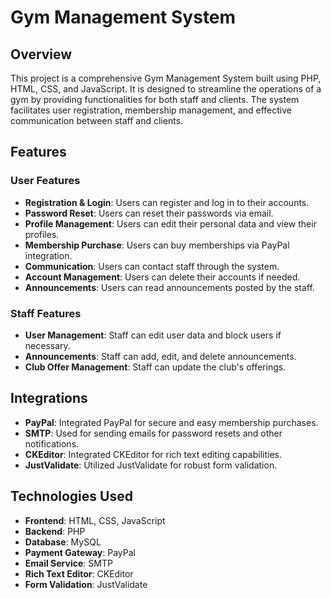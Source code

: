 # Gym Management System

## Overview
This project is a comprehensive Gym Management System built using PHP, HTML, CSS, and JavaScript. It is designed to streamline the operations of a gym by providing functionalities for both staff and clients. The system facilitates user registration, membership management, and effective communication between staff and clients.

## Features

### User Features
- **Registration & Login**: Users can register and log in to their accounts.
- **Password Reset**: Users can reset their passwords via email.
- **Profile Management**: Users can edit their personal data and view their profiles.
- **Membership Purchase**: Users can buy memberships via PayPal integration.
- **Communication**: Users can contact staff through the system.
- **Account Management**: Users can delete their accounts if needed.
- **Announcements**: Users can read announcements posted by the staff.

### Staff Features
- **User Management**: Staff can edit user data and block users if necessary.
- **Announcements**: Staff can add, edit, and delete announcements.
- **Club Offer Management**: Staff can update the club's offerings.

## Integrations
- **PayPal**: Integrated PayPal for secure and easy membership purchases.
- **SMTP**: Used for sending emails for password resets and other notifications.
- **CKEditor**: Integrated CKEditor for rich text editing capabilities.
- **JustValidate**: Utilized JustValidate for robust form validation.

## Technologies Used
- **Frontend**: HTML, CSS, JavaScript
- **Backend**: PHP
- **Database**: MySQL
- **Payment Gateway**: PayPal
- **Email Service**: SMTP
- **Rich Text Editor**: CKEditor
- **Form Validation**: JustValidate
